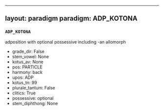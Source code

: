 
---
layout: paradigm
paradigm: ADP_KOTONA
---
### ` ADP_KOTONA `

adposition with optional possessive including -an allomorph
* grade_dir: False
* stem_vowel: None
* kotus_av: None
* pos: PARTICLE
* harmony: back
* upos: ADP
* kotus_tn: 99
* plurale_tantum: False
* clitics: True
* possessive: optional
* stem_diphthong: None
